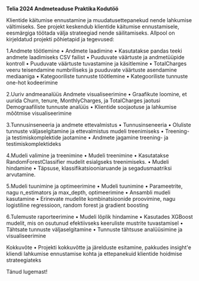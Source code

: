 **Telia 2024 Andmeteaduse Praktika Kodutöö**


Klientide käitumise ennustamine ja muudatusettepanekud nende lahkumise vältimiseks.
See projekt keskendub klientide käitumise ennustamisele, eesmärgiga töötada välja strateegiad nende säilitamiseks. 
Allpool on kirjeldatud projekti põhietapid ja tegevused:

1.Andmete töötlemine
	•	Andmete laadimine
	•	Kasutatakse pandas teeki andmete laadimiseks CSV failist
	•	Puuduvate väärtuste ja andmetüüpide kontroll
	•	Puuduvate väärtuste tuvastamine ja käsitlemine
	•	TotalCharges veeru teisendamine numbriliseks ja puuduvate väärtuste asendamine mediaaniga
	•	Kategooriliste tunnuste töötlemine
	•	Kategooriliste tunnuste one-hot kodeerimine

2.Uuriv andmeanalüüs
		Andmete visualiseerimine
	•	Graafikute loomine, et uurida Churn, tenure, MonthlyCharges, ja TotalCharges jaotusi
		Demograafiliste tunnuste analüüs
	•	Klientide soojaotuse ja lahkumise mõõtmise visualiseerimine

3.Tunnusinseneeria ja andmete ettevalmistus
	•	Tunnusinseneeria
	•	Oluliste tunnuste väljaselgitamine ja ettevalmistus mudeli treenimiseks
	•	Treening- ja testimiskomplektide jaotamine
	•	Andmete jagamine treening- ja testimiskomplektideks

4.Mudeli valimine ja treenimine
	•	Mudeli treenimine
	•	Kasutatakse RandomForestClassifier mudelit esialgseks treenimiseks.
	•	Mudeli hindamine
	•	Täpsuse, klassifikatsiooniaruande ja segadusmaatriksi arvutamine.

5.Mudeli tuunimine ja optimeerimine
	•	Mudeli tuunimine
	•	Parameetrite, nagu n_estimators ja max_depth, optimeerimine
	•	Ansambli mudeli kasutamine
	•	Erinevate mudelite kombinatsioonide proovimine, nagu logistiline regressioon, random forest ja gradient boosting

6.Tulemuste raporteerimine
	•	Mudeli lõplik hindamine
	•	Kasutades XGBoost mudelit, mis on osutunud efektiivseks keeruliste mustrite tuvastamisel
	•	Tähtsate tunnuste väljaselgitamine
	•	Tunnuste tähtsuse analüüsimine ja visualiseerimine
 
Kokkuvõte
	•	Projekti kokkuvõtte ja järelduste esitamine, pakkudes insight'e kliendi lahkumise ennustamise kohta ja ettepanekuid klientide hoidmise strateegiateks



Tänud lugemast!
